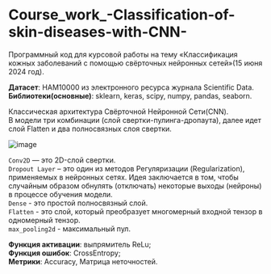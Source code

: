 # Course_work_-Classification-of-skin-diseases-with-CNN-
Программный код для курсовой работы на тему «Классификация кожных заболеваний с помощью свёрточных нейронных сетей»(15 июня 2024 год).   

**Датасет**: HAM10000 из электронного ресурса журнала Scientific Data.  
**Библиотеки(основные)**: sklearn, keras, scipy, numpy, pandas, seaborn.  

Классическая архитектура Свёрточной Нейронной Сети(CNN).  
В модели три комбинации (слой свертки-пулинга-дропаута), далее идет слой Flatten и два полносвязных слоя свертки.  

![image](https://github.com/user-attachments/assets/528729e8-ab86-4672-a38d-37a69b95077a)

`Conv2D` — это 2D-слой свертки.  
`Dropout Layer` – это один из методов Регуляризации (Regularization), применяемых в нейронных сетях. Идея заключается в том, чтобы случайным образом обнулять (отключать) некоторые выходы (нейроны) в процессе обучения модели.  
`Dense` - это простой полносвязный слой.  
`Flatten` - это слой, который преобразует многомерный входной тензор в одномерный тензор.  
`max_pooling2d` - максимальный пул.

**Функция активации**: выпрямитель ReLu;  
**Функция ошибок**: CrossEntropy;  
**Метрики**: Accuracy, Матрица неточностей.  



